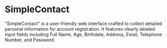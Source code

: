 # SimpleContact
"SimpleContact" is a user-friendly web interface crafted to collect detailed personal information for account registration. It features clearly labeled input fields including Full Name, Age, Birthdate, Address, Email, Telephone Number, and Password.
